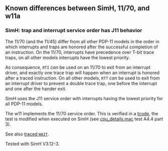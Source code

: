 ## Known differences between SimH, 11/70, and w11a

### SimH: trap and interrupt service order has J11 behavior

The 11/70 (and the 11/45) differ from all other PDP-11 models in the order in
which interrupts and traps are honored after the successful completion of an
instruction. On the 11/70, interrupts have precedence over T-bit trace traps,
on all other models interrupts have the lowest priority.

As consequence, `RTI` _can_ be used on an 11/70 to exit from an interrupt driver,
and exactly one trace trap will happen when an interrupt is honored after
a traced instruction. On all other models, `RTT` _can_ be used to exit from
an interrupt driver to prevent a double trace trap, one before the interrupt
and one after the hander exit.

SimH uses the J11 service order with interrupts having the lowest priority for
all PDP-11 models.

The w11 implements the 11/70 service order.
This is verified in a [tcode](../tools/tcode/README.md), the test is
modified when executed on SimH
(see [cpu_details.mac](../tools/tcode/cpu_details.mac) test A4.4 part 3).

See also [traced `WAIT`](simh_diff_traced-wait.md).

Tested with SimH V3.12-3.
